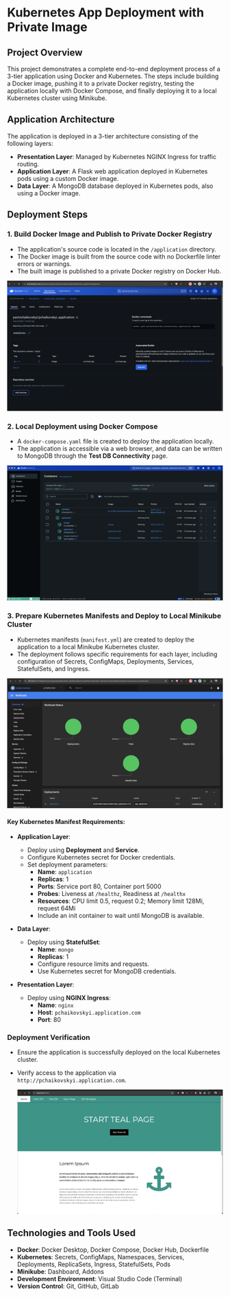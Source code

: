 # **Kubernetes App Deployment with Private Image**

## **Project Overview**
This project demonstrates a complete end-to-end deployment process of a 3-tier application using Docker and Kubernetes. The steps include building a Docker image, pushing it to a private Docker registry, testing the application locally with Docker Compose, and finally deploying it to a local Kubernetes cluster using Minikube.

## **Application Architecture**
The application is deployed in a 3-tier architecture consisting of the following layers:

- **Presentation Layer**: Managed by Kubernetes NGINX Ingress for traffic routing.
- **Application Layer**: A Flask web application deployed in Kubernetes pods using a custom Docker image.
- **Data Layer**: A MongoDB database deployed in Kubernetes pods, also using a Docker image.

## **Deployment Steps**

### **1. Build Docker Image and Publish to Private Docker Registry**
   - The application's source code is located in the `/application` directory.
   - The Docker image is built from the source code with no Dockerfile linter errors or warnings.
   - The built image is published to a private Docker registry on Docker Hub.

   ![Docker Hub](img/docker-hub.png)

### **2. Local Deployment using Docker Compose**
   - A `docker-compose.yaml` file is created to deploy the application locally.
   - The application is accessible via a web browser, and data can be written to MongoDB through the **Test DB Connectivity** page.

   ![Docker Compose Application](img/docker-compose-app.png)

### **3. Prepare Kubernetes Manifests and Deploy to Local Minikube Cluster**
   - Kubernetes manifests (`manifest.yml`) are created to deploy the application to a local Minikube Kubernetes cluster.
   - The deployment follows specific requirements for each layer, including configuration of Secrets, ConfigMaps, Deployments, Services, StatefulSets, and Ingress.

   ![Kubernetes Application](img/k8s-deployment.png)

#### **Key Kubernetes Manifest Requirements:**

- **Application Layer**:
  - Deploy using **Deployment** and **Service**.
  - Configure Kubernetes secret for Docker credentials.
  - Set deployment parameters:
    - **Name**: `application`
    - **Replicas**: 1
    - **Ports**: Service port 80, Container port 5000
    - **Probes**: Liveness at `/healthz`, Readiness at `/healthx`
    - **Resources**: CPU limit 0.5, request 0.2; Memory limit 128Mi, request 64Mi
    - Include an init container to wait until MongoDB is available.

- **Data Layer**:
  - Deploy using **StatefulSet**:
    - **Name**: `mongo`
    - **Replicas**: 1
    - Configure resource limits and requests.
    - Use Kubernetes secret for MongoDB credentials.

- **Presentation Layer**:
  - Deploy using **NGINX Ingress**:
    - **Name**: `nginx`
    - **Host**: `pchaikovskyi.application.com`
    - **Port**: 80

### **Deployment Verification**
- Ensure the application is successfully deployed on the local Kubernetes cluster.
- Verify access to the application via `http://pchaikovskyi.application.com`.

   ![Running Application](img/running-app.png)

## **Technologies and Tools Used**
- **Docker**: Docker Desktop, Docker Compose, Docker Hub, Dockerfile
- **Kubernetes**: Secrets, ConfigMaps, Namespaces, Services, Deployments, ReplicaSets, Ingress, StatefulSets, Pods
- **Minikube**: Dashboard, Addons
- **Development Environment**: Visual Studio Code (Terminal)
- **Version Control**: Git, GitHub, GitLab
